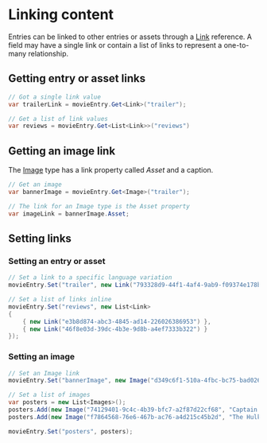 # Linking content

Entries can be linked to other entries or assets through a [Link](/model/link.md) reference. A field may have a single link or contain a list of links to represent a one-to-many relationship.

## Getting entry or asset links

```cs
// Got a single link value
var trailerLink = movieEntry.Get<Link>("trailer");

// Get a list of link values
var reviews = movieEntry.Get<List<Link>>("reviews")
```

## Getting an image link

The [Image](/model/image.md) type has a link property called *Asset* and a caption.

```cs
// Get an image
var bannerImage = movieEntry.Get<Image>("trailer");

// The link for an Image type is the Asset property
var imageLink = bannerImage.Asset;
```

## Setting links

### Setting an entry or asset

```cs
// Set a link to a specific language variation
movieEntry.Set("trailer", new Link("793328d9-44f1-4af4-9ab9-f09374e178b7", "en-GB"));

// Set a list of links inline
movieEntry.Set("reviews", new List<Link>
{
    { new Link("e3b8d874-abc3-4845-ad14-226026386953") },
    { new Link("46f8e03d-39dc-4b3e-9d8b-a4ef7333b322") }
});
```

### Setting an image

```cs
// Set an Image link
movieEntry.Set("bannerImage", new Image("d349c6f1-510a-4fbc-bc75-bad026a229f0", "The Avengers"));

// Set a list of images
var posters = new List<Images>();
posters.Add(new Image("74129401-9c4c-4b39-bfc7-a2f87d22cf68", "Captain America"));
posters.Add(new Image("f7864568-76e6-467b-ac76-a4d215c45b2d", "The Hulk"));

movieEntry.Set("posters", posters);
```